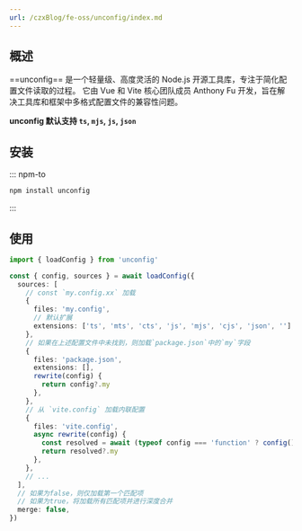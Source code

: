 ```yaml
---
url: /czxBlog/fe-oss/unconfig/index.md
---
```

## 概述

\==unconfig== 是一个轻量级、高度灵活的 Node.js 开源工具库，专注于简化配置文件读取的过程。
它由 Vue 和 Vite 核心团队成员 Anthony Fu 开发，旨在解决工具库和框架中多格式配置文件的兼容性问题。

**unconfig 默认支持 `ts`, `mjs`, `js`, `json`**

## 安装

::: npm-to

```sh
npm install unconfig
```

:::

## 使用

```ts
import { loadConfig } from 'unconfig'

const { config, sources } = await loadConfig({
  sources: [
    // const `my.config.xx` 加载
    {
      files: 'my.config',
      // 默认扩展
      extensions: ['ts', 'mts', 'cts', 'js', 'mjs', 'cjs', 'json', ''],
    },
    // 如果在上述配置文件中未找到，则加载`package.json`中的`my`字段
    {
      files: 'package.json',
      extensions: [],
      rewrite(config) {
        return config?.my
      },
    },
    // 从 `vite.config` 加载内联配置
    {
      files: 'vite.config',
      async rewrite(config) {
        const resolved = await (typeof config === 'function' ? config() : config)
        return resolved?.my
      },
    },
    // ...
  ],
  // 如果为false，则仅加载第一个匹配项
  // 如果为true，将加载所有匹配项并进行深度合并
  merge: false,
})
```
